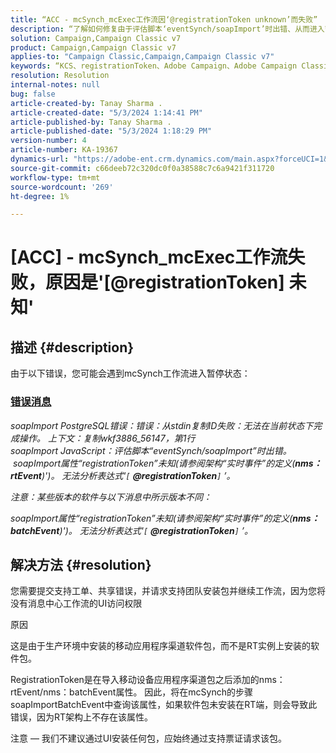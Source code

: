 ```yaml
---
title: “ACC - mcSynch_mcExec工作流因‘@registrationToken unknown’而失败”
description: “了解如何修复由于评估脚本‘eventSynch/soapImport’时出错、从而进入暂停状态的mcSynch工作流。”
solution: Campaign,Campaign Classic v7
product: Campaign,Campaign Classic v7
applies-to: "Campaign Classic,Campaign,Campaign Classic v7"
keywords: “KCS、registrationToken、Adobe Campaign、Adobe Campaign Classic、ACC、mcSynch_mcExec工作流失败，故障排除”
resolution: Resolution
internal-notes: null
bug: false
article-created-by: Tanay Sharma .
article-created-date: "5/3/2024 1:14:41 PM"
article-published-by: Tanay Sharma .
article-published-date: "5/3/2024 1:18:29 PM"
version-number: 4
article-number: KA-19367
dynamics-url: "https://adobe-ent.crm.dynamics.com/main.aspx?forceUCI=1&pagetype=entityrecord&etn=knowledgearticle&id=3ba19b17-4f09-ef11-9f8a-6045bd026dc7"
source-git-commit: c66deeb72c320dc0f0a38588c7c6a9421f311720
workflow-type: tm+mt
source-wordcount: '269'
ht-degree: 1%

---
```


# [ACC] - mcSynch_mcExec工作流失败，原因是&#39;[@registrationToken] 未知&#39;

## 描述 {#description}


由于以下错误，您可能会遇到mcSynch工作流进入暂停状态：



### <u>错误消息</u>

*soapImport PostgreSQL错误：错误：从stdin复制ID失败：无法在当前状态下完成操作。 上下文：复制wkf3886_56147，第1行
<br>soapImport JavaScript：评估脚本“eventSynch/soapImport”时出错。
<br> soapImport属性“registrationToken”未知(请参阅架构“实时事件”的定义(<b>nms：rtEvent</b>)&#39;)。 无法分析表达式&#39;`[` <b>@registrationToken</b>`]` ’。*

*注意：某些版本的软件与以下消息中所示版本不同：*

*soapImport属性“registrationToken”未知(请参阅架构“实时事件”的定义(<b>nms：batchEvent</b>)&#39;)。 无法分析表达式&#39;`[` <b>@registrationToken</b>`]` ’。*


## 解决方法 {#resolution}


您需要提交支持工单、共享错误，并请求支持团队安装包并继续工作流，因为您将没有消息中心工作流的UI访问权限



原因

这是由于生产环境中安装的移动应用程序渠道软件包，而不是RT实例上安装的软件包。

RegistrationToken是在导入移动设备应用程序渠道包之后添加的nms：rtEvent/nms：batchEvent属性。 因此，将在mcSynch的步骤soapImportBatchEvent中查询该属性，如果软件包未安装在RT端，则会导致此错误，因为RT架构上不存在该属性。



注意 — 我们不建议通过UI安装任何包，应始终通过支持票证请求该包。
